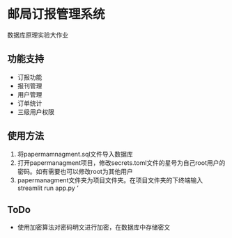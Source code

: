 # 邮局订报管理系统
数据库原理实验大作业
## 功能支持
+ 订报功能
+ 报刊管理
+ 用户管理
+ 订单统计
+ 三级用户权限

## 使用方法
1. 将papermamnagment.sql文件导入数据库
2. 打开papermanagment项目，修改secrets.toml文件的星号为自己root用户的密码。如有需要也可以修改root为其他用户
3. papermanagment文件夹为项目文件夹。在项目文件夹的下终端输入 streamlit run app.py ‘

## ToDo
+ 使用加密算法对密码明文进行加密，在数据库中存储密文
